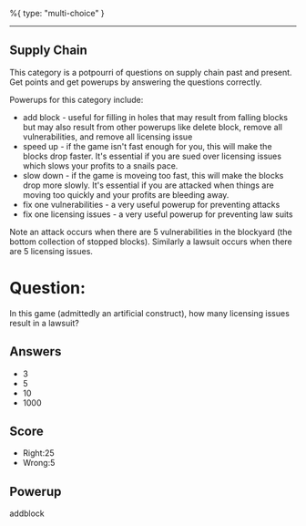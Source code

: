 %{
 type: "multi-choice"
}

---
## Supply Chain

This category is
a potpourri of questions
on supply chain past and present.
Get points and get powerups
by answering the questions correctly.

Powerups for this category include:
- add block - useful for filling in holes that may result from falling blocks but may also result from other powerups like delete block, remove all vulnerabilities, and remove all licensing issue
- speed up - if the game isn't fast enough for you, this will make the blocks drop faster. It's essential if you are sued over licensing issues which slows your profits to a snails pace.
- slow down - if the game is moveing too fast, this will make the blocks drop more slowly. It's essential if you are attacked when things are moving too quickly and your profits are bleeding away.
- fix one vulnerabilities - a very useful powerup for preventing attacks
- fix one licensing issues  - a very useful powerup for preventing law suits

Note an attack occurs when there are 5 vulnerabilities in the blockyard
(the bottom collection of stopped blocks).
Similarly a lawsuit occurs when there are 5 licensing issues.

# Question:
In this game (admittedly an artificial construct),
how many licensing issues result in a lawsuit?

## Answers
- 3
- 5
- 10
- 1000

## Score
- Right:25
- Wrong:5

## Powerup
addblock
